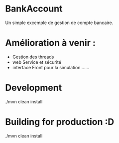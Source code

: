 # BankAccount
Un simple excemple de gestion de compte bancaire.

# Amélioration à venir :
- Gestion des threads 
- web Service et sécurité
- interface Front pour la simulation
......
# Development
./mvn clean install
# Building for production :D
./mvn clean install
